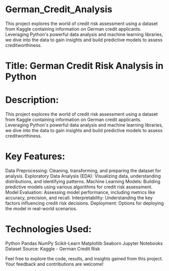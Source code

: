 # German_Credit_Analysis
This project explores the world of credit risk assessment using a dataset from Kaggle containing information on German credit applicants. Leveraging Python's powerful data analysis and machine learning libraries, we dive into the data to gain insights and build predictive models to assess creditworthiness.

# Title: German Credit Risk Analysis in Python

# Description:

This project explores the world of credit risk assessment using a dataset from Kaggle containing information on German credit applicants. Leveraging Python's powerful data analysis and machine learning libraries, we dive into the data to gain insights and build predictive models to assess creditworthiness.

# Key Features:

Data Preprocessing: Cleaning, transforming, and preparing the dataset for analysis.
Exploratory Data Analysis (EDA): Visualizing data, understanding distributions, and identifying patterns.
Machine Learning Models: Building predictive models using various algorithms for credit risk assessment.
Model Evaluation: Assessing model performance, including metrics like accuracy, precision, and recall.
Interpretability: Understanding the key factors influencing credit risk decisions.
Deployment: Options for deploying the model in real-world scenarios.

# Technologies Used:

Python
Pandas
NumPy
Scikit-Learn
Matplotlib
Seaborn
Jupyter Notebooks
Dataset Source: Kaggle - German Credit Risk

Feel free to explore the code, results, and insights gained from this project. Your feedback and contributions are welcome!


